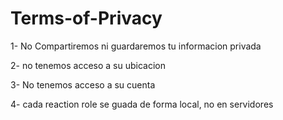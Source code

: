 # Terms-of-Privacy

1- No Compartiremos ni guardaremos tu informacion privada

2- no tenemos acceso a su ubicacion

3- No tenemos acceso a su cuenta

4- cada reaction role se guada de forma local, no en servidores
